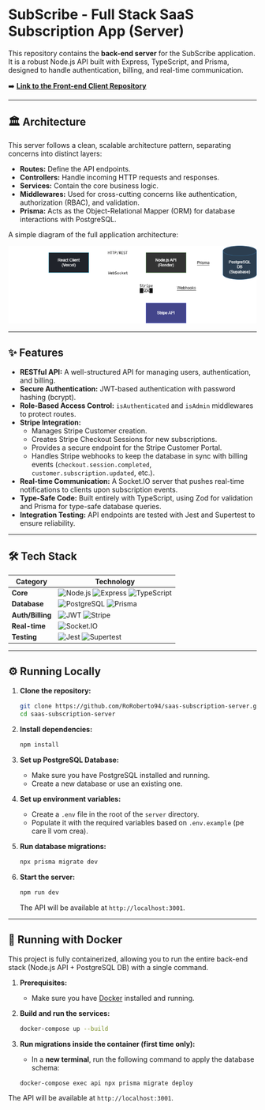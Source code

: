 # SubScribe - Full Stack SaaS Subscription App (Server)

This repository contains the **back-end server** for the SubScribe application. It is a robust Node.js API built with Express, TypeScript, and Prisma, designed to handle authentication, billing, and real-time communication.

➡️ **[Link to the Front-end Client Repository](https://github.com/RoRoberto94/saas-subscription-client)**

---

## 🏛️ Architecture

This server follows a clean, scalable architecture pattern, separating concerns into distinct layers:

- **Routes:** Define the API endpoints.
- **Controllers:** Handle incoming HTTP requests and responses.
- **Services:** Contain the core business logic.
- **Middlewares:** Used for cross-cutting concerns like authentication, authorization (RBAC), and validation.
- **Prisma:** Acts as the Object-Relational Mapper (ORM) for database interactions with PostgreSQL.

A simple diagram of the full application architecture:

![Application Architecture](https://github.com/RoRoberto94/saas-subscription-server/blob/main/docs/architecture-diagram.png?raw=true)

---

## ✨ Features

- **RESTful API:** A well-structured API for managing users, authentication, and billing.
- **Secure Authentication:** JWT-based authentication with password hashing (bcrypt).
- **Role-Based Access Control:** `isAuthenticated` and `isAdmin` middlewares to protect routes.
- **Stripe Integration:**
  - Manages Stripe Customer creation.
  - Creates Stripe Checkout Sessions for new subscriptions.
  - Provides a secure endpoint for the Stripe Customer Portal.
  - Handles Stripe webhooks to keep the database in sync with billing events (`checkout.session.completed`, `customer.subscription.updated`, etc.).
- **Real-time Communication:** A Socket.IO server that pushes real-time notifications to clients upon subscription events.
- **Type-Safe Code:** Built entirely with TypeScript, using Zod for validation and Prisma for type-safe database queries.
- **Integration Testing:** API endpoints are tested with Jest and Supertest to ensure reliability.

---

## 🛠️ Tech Stack

| Category         | Technology                                                                                                                                                                                                                                                                 |
| ---------------- | -------------------------------------------------------------------------------------------------------------------------------------------------------------------------------------------------------------------------------------------------------------------------- |
| **Core**         | ![Node.js](https://img.shields.io/badge/-Node.js-339933?logo=node.js&logoColor=white) ![Express](https://img.shields.io/badge/-Express-000000?logo=express&logoColor=white) ![TypeScript](https://img.shields.io/badge/-TypeScript-3178C6?logo=typescript&logoColor=white) |
| **Database**     | ![PostgreSQL](https://img.shields.io/badge/-PostgreSQL-4169E1?logo=postgresql&logoColor=white) ![Prisma](https://img.shields.io/badge/-Prisma-2D3748?logo=prisma&logoColor=white)                                                                                          |
| **Auth/Billing** | ![JWT](https://img.shields.io/badge/-JWT-000000?logo=jsonwebtokens&logoColor=white) ![Stripe](https://img.shields.io/badge/-Stripe-626CD9?logo=stripe&logoColor=white)                                                                                                     |
| **Real-time**    | ![Socket.IO](https://img.shields.io/badge/-Socket.IO-010101?logo=socket.io&logoColor=white)                                                                                                                                                                                |
| **Testing**      | ![Jest](https://img.shields.io/badge/-Jest-C21325?logo=jest&logoColor=white) ![Supertest](https://img.shields.io/badge/-Supertest-E33332)                                                                                                                                  |

---

## ⚙️ Running Locally

1.  **Clone the repository:**

    ```bash
    git clone https://github.com/RoRoberto94/saas-subscription-server.git
    cd saas-subscription-server
    ```

2.  **Install dependencies:**

    ```bash
    npm install
    ```

3.  **Set up PostgreSQL Database:**

    - Make sure you have PostgreSQL installed and running.
    - Create a new database or use an existing one.

4.  **Set up environment variables:**

    - Create a `.env` file in the root of the `server` directory.
    - Populate it with the required variables based on `.env.example` (pe care îl vom crea).

5.  **Run database migrations:**

    ```bash
    npx prisma migrate dev
    ```

6.  **Start the server:**
    ```bash
    npm run dev
    ```
    The API will be available at `http://localhost:3001`.

---

## 🐳 Running with Docker

This project is fully containerized, allowing you to run the entire back-end stack (Node.js API + PostgreSQL DB) with a single command.

1.  **Prerequisites:**

    - Make sure you have [Docker](https://www.docker.com/products/docker-desktop/) installed and running.

2.  **Build and run the services:**

    ```bash
    docker-compose up --build
    ```

3.  **Run migrations inside the container (first time only):**
    - In a **new terminal**, run the following command to apply the database schema:
    ```bash
    docker-compose exec api npx prisma migrate deploy
    ```

The API will be available at `http://localhost:3001`.
